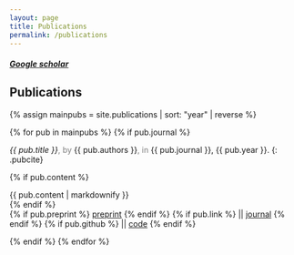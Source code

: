 ```yaml
---
layout: page
title: Publications
permalink: /publications
---
```


##### [Google scholar](https://scholar.google.com/citations?user=ZHHGVn8AAAAJ&hl=en)

## Publications

{% assign mainpubs = site.publications | sort: "year" | reverse %}

{% for pub in mainpubs %}
{% if pub.journal %}

<i>{{ pub.title }}</i><span style="color: grey;">, by</span>
{{ pub.authors }}<span style="color: grey;">, in</span>
{{ pub.journal }}, {{ pub.year }}.
{: .pubcite}

{% if pub.content %}
<div class="refdesc">
{{ pub.content | markdownify }}
</div>
{% endif %}

<div class="pubrefs">
{% if pub.preprint %}
<a href="{{ pub.preprint }}" class="preprint">preprint</a>
{% endif %}
{% if pub.link %} ||
<a href="{{ pub.link }}" class="journal">journal</a>
{% endif %}
{% if pub.github %} ||
<a href="{{ pub.github }}" class="github">code</a>
{% endif %}
</div>

{% endif %}
{% endfor %}

